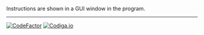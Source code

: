 Instructions are shown in a GUI window in the program.

---

[![CodeFactor](https://www.codefactor.io/repository/github/freddycansic/opengl/badge)](https://www.codefactor.io/repository/github/freddycansic/opengl)
[![Codiga.io](https://api.codiga.io/project/32615/score/svg)](https://api.codiga.io/project/32615/score/svg)
